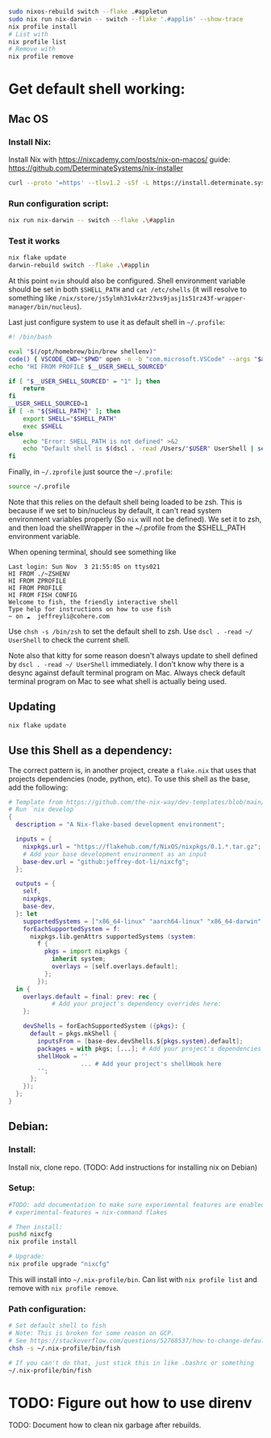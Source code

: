 
```sh
sudo nixos-rebuild switch --flake .#appletun
sudo nix run nix-darwin -- switch --flake '.#applin' --show-trace
nix profile install
# List with
nix profile list
# Remove with
nix profile remove
```

# Get default shell working:

## Mac OS

### Install Nix:
Install Nix with https://nixcademy.com/posts/nix-on-macos/ guide: https://github.com/DeterminateSystems/nix-installer

```sh
curl --proto '=https' --tlsv1.2 -sSf -L https://install.determinate.systems/nix | sh -s -- install
```

### Run configuration script:
```sh
nix run nix-darwin -- switch --flake .\#applin
```

### Test it works
```sh
nix flake update
darwin-rebuild switch --flake .\#applin
```
At this point `nvim` should also be configured. 
Shell environment variable should be set in both `$SHELL_PATH` and `cat /etc/shells` (it will resolve to something like `/nix/store/js5ylmh31vk4zr23vs9jasj1s51rz43f-wrapper-manager/bin/nucleus`).

Last just configure system to use it as default shell in `~/.profile`:
```sh
#! /bin/bash

eval "$(/opt/homebrew/bin/brew shellenv)"
code() { VSCODE_CWD="$PWD" open -n -b "com.microsoft.VSCode" --args "$argv"; }
echo "HI FROM PROFILE $__USER_SHELL_SOURCED"

if [ "$__USER_SHELL_SOURCED" = "1" ]; then
	return
fi
__USER_SHELL_SOURCED=1
if [ -n "${SHELL_PATH}" ]; then
	export SHELL="$SHELL_PATH"
	exec $SHELL
else
	echo "Error: SHELL_PATH is not defined" >&2
	echo "Default shell is $(dscl . -read /Users/"$USER" UserShell | sed 's/UserShell: //')"
fi
```

Finally, in `~/.zprofile` just source the `~/.profile`:
```sh
source ~/.profile
```

Note that this relies on the default shell being loaded to be zsh.
This is because if we set to bin/nucleus by default, it can't read system environment variables properly (So `nix` will not be defined).
We set it to zsh, and then load the shellWrapper in the ~/.profile from the $SHELL_PATH environment variable.

When opening terminal, should see something like 
```
Last login: Sun Nov  3 21:55:05 on ttys021
HI FROM ./~ZSHENV
HI FROM ZPROFILE 
HI FROM PROFILE 
HI FROM FISH CONFIG
Welcome to fish, the friendly interactive shell
Type help for instructions on how to use fish
~ on ☁️  jeffreyli@cohere.com 
```

Use `chsh -s /bin/zsh` to set the default shell to zsh.
Use `dscl . -read ~/ UserShell` to check the current shell.

Note also that kitty for some reason doesn't always update to shell defined by `dscl . -read ~/ UserShell` immediately. I don't know why there is a desync against default terminal program on Mac. Always check default terminal program on Mac to see what shell is actually being used.

## Updating
```sh
nix flake update
```


## Use this Shell as a dependency:
The correct pattern is, in another project, create a `flake.nix` that uses that projects dependencies (node, python, etc).
To use this shell as the base, add the following:

```nix
# Template from https://github.com/the-nix-way/dev-templates/blob/main/README.md
# Run `nix develop`
{
  description = "A Nix-flake-based development environment";

  inputs = {
    nixpkgs.url = "https://flakehub.com/f/NixOS/nixpkgs/0.1.*.tar.gz";
    # Add your base development environment as an input
    base-dev.url = "github:jeffrey-dot-li/nixcfg";
  };

  outputs = {
    self,
    nixpkgs,
    base-dev,
  }: let
    supportedSystems = ["x86_64-linux" "aarch64-linux" "x86_64-darwin" "aarch64-darwin"];
    forEachSupportedSystem = f:
      nixpkgs.lib.genAttrs supportedSystems (system:
        f {
          pkgs = import nixpkgs {
            inherit system;
            overlays = [self.overlays.default];
          };
        });
  in {
    overlays.default = final: prev: rec {
			# Add your project's dependency overrides here:
    };

    devShells = forEachSupportedSystem ({pkgs}: {
      default = pkgs.mkShell {
        inputsFrom = [base-dev.devShells.${pkgs.system}.default];
        packages = with pkgs; [...]; # Add your project's dependencies here (e.g. `nodejs-18_x`)
        shellHook = ''
					... # Add your project's shellHook here
        '';
      };
    });
  };
}
```


## Debian:
### Install:

Install nix, clone repo. (TODO: Add instructions for installing nix on Debian) 

### Setup:
```sh
#TODO: add documentation to make sure experimental features are enabled
# experimental-features = nix-command flakes

# Then install:
pushd nixcfg
nix profile install

# Upgrade:
nix profile upgrade "nixcfg"
```

This will install into `~/.nix-profile/bin`. Can list with `nix profile list` and remove with `nix profile remove`.

### Path configuration:

```sh
# Set default shell to fish
# Note: This is broken for some reason on GCP. 
# See https://stackoverflow.com/questions/52768537/how-to-change-default-shell-in-a-gce-vm-instance
chsh -s ~/.nix-profile/bin/fish

# If you can't do that, just stick this in like .bashrc or something
~/.nix-profile/bin/fish
```



# TODO: Figure out how to use direnv
TODO: Document how to clean nix garbage after rebuilds.